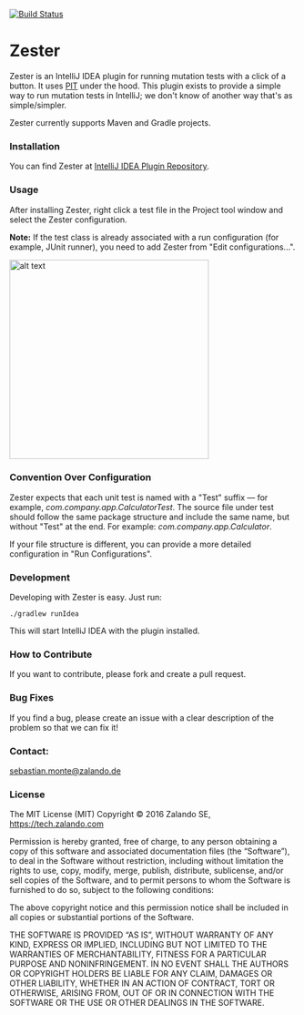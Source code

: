 [![Build Status](https://travis-ci.org/zalando/zester.svg?branch=master)](https://travis-ci.org/zalando/zester)

# Zester
Zester is an IntelliJ IDEA plugin for running mutation tests with a click of a button. It uses [PIT](http://pitest.org/) under the hood. This plugin exists to provide a simple way to run mutation tests in IntelliJ; we don't know of another way that's as simple/simpler.

Zester currently supports Maven and Gradle projects.

### Installation

You can find Zester at [IntelliJ IDEA Plugin Repository](https://plugins.jetbrains.com/plugin/8281).

### Usage
After installing Zester, right click a test file in the Project tool window and select the Zester configuration.

**Note:** If the test class is already associated with a run configuration (for example, JUnit runner), you need to add Zester from "Edit configurations...".

<a href="https://github.com/zalando/zester/blob/master/docs/run_zester.png?raw=true" target="_blank"><img src="https://github.com/zalando/zester/raw/master/docs/run_zester.png?raw=true" alt="alt text" title="Zester Run" style="width: 350px;"></a>

### Convention Over Configuration
Zester expects that each unit test is named with a "Test" suffix — for example, _com.company.app.CalculatorTest_.
The source file under test should follow the same package structure and include the same name, but without "Test" at the end. For example: _com.company.app.Calculator_.

If your file structure is different, you can provide a more detailed configuration in "Run Configurations".

### Development

Developing with Zester is easy. Just run:

```./gradlew runIdea```

This will start IntelliJ IDEA with the plugin installed.

### How to Contribute
If you want to contribute, please fork and create a pull request.

### Bug Fixes
If you find a bug, please create an issue with a clear description of the problem so that we can fix it!

### Contact:
sebastian.monte@zalando.de

### License
The MIT License (MIT) Copyright © 2016 Zalando SE, https://tech.zalando.com

Permission is hereby granted, free of charge, to any person obtaining a copy of this software and associated documentation files (the “Software”), to deal in the Software without restriction, including without limitation the rights to use, copy, modify, merge, publish, distribute, sublicense, and/or sell copies of the Software, and to permit persons to whom the Software is furnished to do so, subject to the following conditions:

The above copyright notice and this permission notice shall be included in all copies or substantial portions of the Software.

THE SOFTWARE IS PROVIDED “AS IS”, WITHOUT WARRANTY OF ANY KIND, EXPRESS OR IMPLIED, INCLUDING BUT NOT LIMITED TO THE WARRANTIES OF MERCHANTABILITY, FITNESS FOR A PARTICULAR PURPOSE AND NONINFRINGEMENT. IN NO EVENT SHALL THE AUTHORS OR COPYRIGHT HOLDERS BE LIABLE FOR ANY CLAIM, DAMAGES OR OTHER LIABILITY, WHETHER IN AN ACTION OF CONTRACT, TORT OR OTHERWISE, ARISING FROM, OUT OF OR IN CONNECTION WITH THE SOFTWARE OR THE USE OR OTHER DEALINGS IN THE SOFTWARE.
